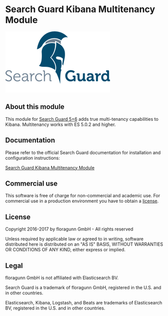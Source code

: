 # Search Guard Kibana Multitenancy Module

![Logo](https://raw.githubusercontent.com/floragunncom/sg-assets/master/logo/sg_dlic_small.png) 

## About this module
This module for [Search Guard 5+6](https://github.com/floragunncom/search-guard) adds true multi-tenancy capabilities to Kibana. Multitenancy works with ES 5.0.2 and higher.

## Documentation

Please refer to the official Search Guard documentation for installation and configuration instructions:

[Search Guard Kibana Multitenancy Module](http://docs.search-guard.com/latest/kibana-multi-tenancy)

## Commercial use
This software is free of charge for non-commercial and academic use. For commercial use in a production environment you have to obtain a [license](https://floragunn.com/searchguard/searchguard-license-support/). 

## License
Copyright 2016-2017 by floragunn GmbH - All rights reserved 

Unless required by applicable law or agreed to in writing, software
distributed here is distributed on an "AS IS" BASIS,
WITHOUT WARRANTIES OR CONDITIONS OF ANY KIND, either express or implied.

## Legal
floragunn GmbH is not affiliated with Elasticsearch BV.

Search Guard is a trademark of floragunn GmbH, registered in the U.S. and in other countries.

Elasticsearch, Kibana, Logstash, and Beats are trademarks of Elasticsearch BV, registered in the U.S. and in other countries.
